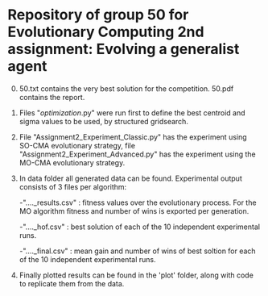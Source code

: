 # Repository of group 50 for Evolutionary Computing 2nd assignment: Evolving a generalist agent

0) 50.txt contains the very best solution for the competition. 50.pdf contains the report.

1) Files "_optimization_.py" were run first to define the best centroid and sigma values to be used, by structured gridsearch.

2) File "Assignment2_Experiment_Classic.py" has the experiment using SO-CMA evolutionary strategy, 
  file "Assignment2_Experiment_Advanced.py" has the experiment using the MO-CMA evolutionary strategy.
  
3) In data folder all generated data can be found.
   Experimental output consists of 3 files per algorithm:
   
      -"...._results.csv" :  fitness values over the evolutionary process. For the MO algorithm fitness and number of wins is exported per generation.
      
      -"...._hof.csv" : best solution of each of the 10 independent experimental runs.
      
      -"...._final.csv" : mean gain and number of wins  of best soltion for each of the 10 independent experimental runs.
     
4) Finally plotted results can be found in the 'plot' folder, along with code to replicate them from the data.
